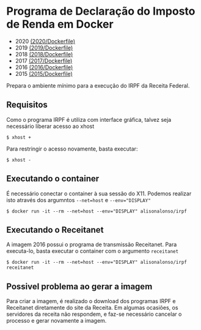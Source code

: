 # Programa de Declaração do Imposto de Renda em Docker

- 2020 [(2020/Dockerfile)](https://github.com/alisonalonso/dockers-lab/blob/master/irpf/2020/Dockerfile)
- 2019 [(2019/Dockerfile)](https://github.com/alisonalonso/dockers-lab/blob/master/irpf/2019/Dockerfile)
- 2018 [(2018/Dockerfile)](https://github.com/alisonalonso/dockers-lab/blob/master/irpf/2018/Dockerfile)
- 2017 [(2017/Dockerfile)](https://github.com/alisonalonso/dockers-lab/blob/master/irpf/2017/Dockerfile)
- 2016 [(2016/Dockerfile)](https://github.com/alisonalonso/dockers-lab/blob/master/irpf/2016/Dockerfile)
- 2015 [(2015/Dockerfile)](https://github.com/alisonalonso/dockers-lab/blob/master/irpf/2015/Dockerfile)

Prepara o ambiente mínimo para a execução do IRPF da Receita Federal.

## Requisitos

Como o programa IRPF é utiliza com interface gráfica, talvez seja necessário liberar acesso ao xhost

```
$ xhost +
```

Para restringir o acesso novamente, basta executar:

```
$ xhost -
```

## Executando o container

É necessário conectar o container à sua sessão do X11. 
Podemos realizar isto através dos argumntos `--net=host` e `--env="DISPLAY"`

```
$ docker run -it --rm --net=host --env="DISPLAY" alisonalonso/irpf
```

## Executando o Receitanet

A imagem 2016 possui o programa de transmissão Receitanet.
Para executa-lo, basta executar o container com o argumento `receitanet`

```
$ docker run -it --rm --net=host --env="DISPLAY" alisonalonso/irpf receitanet
```

## Possivel problema ao gerar a imagem

Para criar a imagem, é realizado o download dos programas IRPF e Receitanet diretamente do site da Receita.
Em algumas ocasiões, os servidores da receita não respondem, e faz-se necessário cancelar o processo e gerar novamente a imagem.
